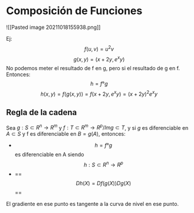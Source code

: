 # Composición de Funciones
![[Pasted image 20211018155938.png]]

Ej: 
$$f(u,v)=u^2 v$$
$$g(x,y)=(x+2y,e^xy )$$
No podemos meter el resultado de f en g, pero si el resultado de g en f. Entonces: 
$$h=f ° g$$
$$h(x,y)=f(g(x,y))=f(x+2y,e^xy )=(x+2y)^2 e^xy$$

   
## Regla de la cadena
Sea $g :S⊂R^n→R^m$ y $f :T⊂R^m→R^p / Img⊂T$, y si $g$ es diferenciable en $A⊂S$ y f es diferenciable en $B=g(A)$, entonces: 
- $$h=f ° g$$ es diferenciable en A siendo $$h :S⊂R^n→R^p$$
- ==$$Dh(X)=Df(g(X)) Dg(X)$$==


El gradiente en ese punto es tangente a la curva de nivel en ese punto.

